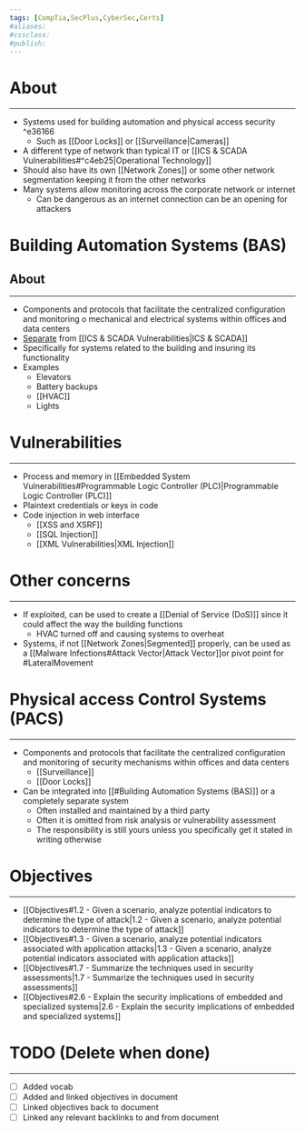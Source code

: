 ```yaml
---
tags: [CompTia,SecPlus,CyberSec,Certs]
#aliases:
#cssclass:
#publish:
---
```


# About
---
- Systems used for building automation and physical access security ^e36166
	- Such as [[Door Locks]] or [[Surveillance|Cameras]]
- A different type of network than typical IT or [[ICS & SCADA Vulnerabilities#^c4eb25|Operational Technology]] 
- Should also have its own [[Network Zones]] or some other network segmentation keeping it from the other networks
- Many systems allow monitoring across the corporate network or internet
	- Can be dangerous as an internet connection can be an opening for attackers
 
# Building Automation Systems (BAS)

## About
---
- Components and protocols that facilitate the centralized configuration and monitoring o mechanical and electrical systems within offices and data centers
- <u>Separate</u> from [[ICS & SCADA Vulnerabilities|ICS & SCADA]]
- Specifically for systems related to the building and insuring its functionality
- Examples
	- Elevators
	- Battery backups
	- [[HVAC]]
	- Lights

# Vulnerabilities
---
- Process and memory in [[Embedded System Vulnerabilities#Programmable Logic Controller (PLC)|Programmable Logic Controller (PLC)]]
- Plaintext credentials or keys in code
- Code injection in web interface
	- [[XSS and XSRF]]
	- [[SQL Injection]]
	- [[XML Vulnerabilities|XML Injection]]

# Other concerns
---
- If exploited, can be used to create a [[Denial of Service (DoS)]] since it could affect the way the building functions
	- HVAC turned off and causing systems to overheat
- Systems, if not [[Network Zones|Segmented]] properly, can be used as a [[Malware Infections#Attack Vector|Attack Vector]]or pivot point for #LateralMovement

# Physical access Control Systems (PACS)
---
- Components and protocols that facilitate the centralized configuration and monitoring of security mechanisms within offices and data centers
	- [[Surveillance]]
	- [[Door Locks]]
- Can be integrated into [[#Building Automation Systems (BAS)]] or a completely separate system
	- Often installed and maintained by a third party
	- Often it is omitted from risk analysis or vulnerability assessment
	- The responsibility is still yours unless you specifically get it stated in writing otherwise

# Objectives
---
- [[Objectives#1.2 - Given a scenario, analyze potential indicators to determine the type of attack|1.2 - Given a scenario, analyze potential indicators to determine the type of attack]]
- [[Objectives#1.3 - Given a scenario, analyze potential indicators associated with application attacks|1.3 - Given a scenario, analyze potential indicators associated with application attacks]]
- [[Objectives#1.7 - Summarize the techniques used in security assessments|1.7 - Summarize the techniques used in security assessments]]
- [[Objectives#2.6 - Explain the security implications of embedded and specialized systems|2.6 - Explain the security implications of embedded and specialized systems]]

# TODO (Delete when done)
---
- [ ] Added vocab
- [ ] Added and linked objectives in document
- [ ] Linked objectives back to document
- [ ] Linked any relevant backlinks to and from document